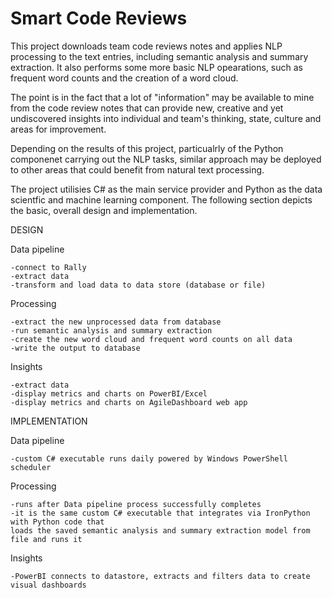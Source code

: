 # Smart Code Reviews

This project downloads team code reviews notes and applies NLP processing to the text entries, including semantic analysis and summary extraction. It also performs some more basic NLP opearations, such as frequent word counts and the creation of a word cloud.

The point is in the fact that a lot of "information" may be available to mine from the code review notes that can provide new, creative and yet undiscovered insights into individual and team's thinking, state, culture and areas for improvement.

Depending on the results of this project, particualrly of the Python componenet carrying out the NLP tasks, similar approach may be deployed to other areas that could benefit from natural text processing.

The project utilisies C# as the main service provider and Python as the data scientfic and machine learning component. The following section depicts the basic, overall design and implementation.

DESIGN

Data pipeline

	-connect to Rally
	-extract data
	-transform and load data to data store (database or file)

Processing

	-extract the new unprocessed data from database
	-run semantic analysis and summary extraction
	-create the new word cloud and frequent word counts on all data
	-write the output to database

Insights

	-extract data
	-display metrics and charts on PowerBI/Excel
	-display metrics and charts on AgileDashboard web app



IMPLEMENTATION

Data pipeline 

	-custom C# executable runs daily powered by Windows PowerShell scheduler

Processing
	
	-runs after Data pipeline process successfully completes
	-it is the same custom C# executable that integrates via IronPython with Python code that 
	loads the saved semantic analysis and summary extraction model from file and runs it

Insights
	
	-PowerBI connects to datastore, extracts and filters data to create visual dashboards


